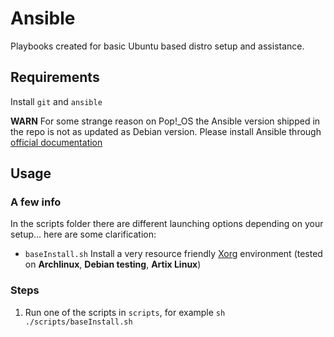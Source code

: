 # Ansible

Playbooks created for basic Ubuntu based distro setup and assistance.

## Requirements

Install `git` and `ansible`

**WARN**
For some strange reason on Pop!\_OS the Ansible version shipped in the repo is not as updated as Debian version.
Please install Ansible through [official documentation](https://docs.ansible.com/ansible/latest/installation_guide/installation_distros.html#installing-ansible-on-ubuntu)

## Usage

### A few info
In the scripts folder there are different launching options depending on your setup... here are some clarification:

- `baseInstall.sh` Install a very resource friendly [Xorg](https://wiki.archlinux.org/title/Xorg) environment (tested on **Archlinux**, **Debian testing**, **Artix Linux**)

### Steps
1. Run one of the scripts in `scripts`, for example `sh ./scripts/baseInstall.sh`
